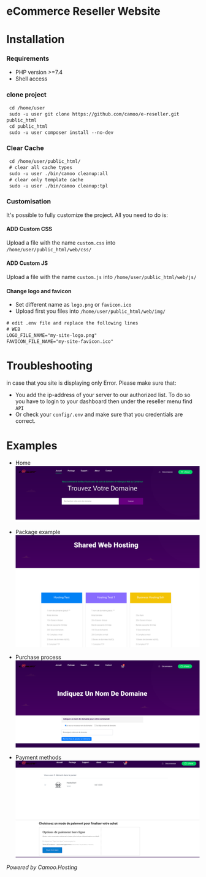 # eCommerce Reseller Website

# Installation
### Requirements
* PHP version >=7.4
* Shell access

### clone project
```shell
 cd /home/user
 sudo -u user git clone https://github.com/camoo/e-reseller.git public_html
 cd public_html
 sudo -u user composer install --no-dev
```

### Clear Cache
```shell
 cd /home/user/public_html/
 # clear all cache types
 sudo -u user ./bin/camoo cleanup:all
 # clear only template cache
 sudo -u user ./bin/camoo cleanup:tpl
```

### Customisation
It's possible to fully customize the project. All you need to do is:

#### ADD Custom CSS
Upload a file with the name `custom.css` into `/home/user/public_html/web/css/`

#### ADD Custom JS
Upload a file with the name `custom.js` into `/home/user/public_html/web/js/`

#### Change logo and favicon
* Set different name as `logo.png` or `favicon.ico`
* Upload first you files into `/home/user/public_html/web/img/`
```shell
# edit .env file and replace the following lines
# WEB
LOGO_FILE_NAME="my-site-logo.png"
FAVICON_FILE_NAME="my-site-favicon.ico"
```

# Troubleshooting
in case that you site is displaying only Error.
Please make sure that:
* You add the ip-address of your server to our authorized list. To do so you have to login to your dashboard then under the reseller menu find `API`
* Or check your `config/.env` and make sure that you credentials are correct.

# Examples
* Home
![Home page](https://github.com/camoo/e-reseller/raw/master/Screenshot%20from%202022-12-18%2012-53-48.png)

* Package example
![Packages](https://github.com/camoo/e-reseller/raw/master/Screenshot%20from%202022-12-18%2012-55-02.png)

* Purchase process
![Purchase Package](https://github.com/camoo/e-reseller/raw/master/Screenshot%20from%202022-12-18%2012-55-44.png)

* Payment methods
![Payment method](https://github.com/camoo/e-reseller/raw/master/Screenshot%20from%202022-12-18%2012-56-26.png)

_Powered by Camoo.Hosting_
